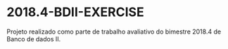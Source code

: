 # 2018.4-BDII-EXERCISE
Projeto realizado como parte de trabalho avaliativo do bimestre 2018.4 de Banco de dados II.
